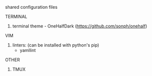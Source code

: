 shared configuration files

TERMINAL
1) terminal theme - OneHalfDark (https://github.com/sonph/onehalf)

VIM
1) linters: (can be installed with python's pip)
      - yamllint

OTHER
1) TMUX


